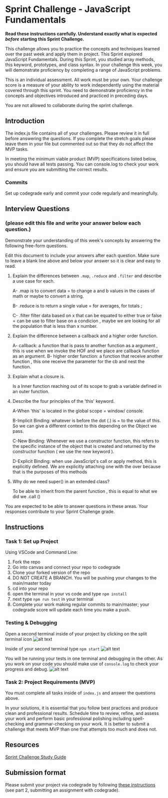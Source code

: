 # Sprint Challenge - JavaScript Fundamentals

**Read these instructions carefully. Understand exactly what is expected _before_ starting this Sprint Challenge.**

This challenge allows you to practice the concepts and techniques learned over the past week and apply them in project. This Sprint explored JavaScript Fundamentals. During this Sprint, you studied array methods, this keyword, prototypes, and class syntax. In your challenge this week, you will demonstrate proficiency by completing a range of JavaScript problems.

This is an individual assessment. All work must be your own. Your challenge score is a measure of your ability to work independently using the material covered through this sprint. You need to demonstrate proficiency in the concepts and objectives introduced and practiced in preceding days.

You are not allowed to collaborate during the sprint challenge. 

## Introduction

The index.js file contains all of your challenges. Please review it in full before answering the questions. If you complete the stretch goals please leave them in your file but commented out so that they do not affect the MVP tasks. 

In meeting the minimum viable product (MVP) specifications listed below, you should have all tests passing. You can console.log to check your work and ensure you are submitting the correct results. 

### Commits

Set up codegrade early and commit your code regularly and meaningfully. 

## Interview Questions
### (please edit this file and write your answer below each question.)
Demonstrate your understanding of this week's concepts by answering the following free-form questions.

Edit this document to include your answers after each question. Make sure to leave a blank line above and below your answer so it is clear and easy to read.

1. Explain the differences between `.map`, `.reduce` and `.filter` and describe a use case for each.
 
    A- .map is to convert data = to change a and b values in the cases of math or maybe to convert a string. 

    B- .reduce is to return a single value = for averages, for totals ;

    C- .filter filter data based on x that can be equated to either true or false = can be use to filter base on a condicion , maybe we are looking for all the population that is less than x number.

2. Explain the difference between a callback and a higher order function.

    A- callback: a function that is pass to another function as a argument , this is use when we invoke the HOF and we place are callback function as an argument. 
    B- higher order function: a function that receive another function , this one receive the parameter for the cb and nest the function. 

3. Explain what a closure is.

    Is a Inner function reaching out of its scope to grab a variable defined in an outer function.

4. Describe the four principles of the 'this' keyword.

    A-When 'this' is located in the global scope = window/ console.

    B-Implicit Binding: whatever is before the dot (.) is = to the value of this. So we can give  a different context to this depending on the Object we pass.

    C-New Binding: Whenever we use a constructor function, this refers to the specific instance of the object that is created and returned by the constructor function ( we use the new keyword ).

    D-Explicit Binding: when use JavaScript's call or apply method, this is explicitly defined. We are explicitly attaching one with the over because that is the purposes of this methods 

5. Why do we need super() in an extended class?

    To be able to inherit from the parent function , this is equal to what we did we .call ()

You are expected to be able to answer questions in these areas. Your responses contribute to your Sprint Challenge grade. 

## Instructions

### Task 1: Set up Project

Using VSCode and Command Line:


1. Fork the repo
2. Go into canvas and connect your repo to codegrade
3. Clone your forked version of the repo
4. DO NOT CREATE A BRANCH. You will be pushing your changes to the main/master today
5. cd into your repo
6. open the terminal in your vs code and type `npm install`
7. next type `npm run test` in your terminal
8. Complete your work making regular commits to main/master; your codegrade score will update each time you make a push.


### Testing & Debugging

Open a second terminal inside of your project by clicking on the split terminal icon
![alt text](assets/split_terminal.png "Split Terminal")

Inside of your second terminal type `npm start` 
![alt text](assets/npm_start.png "type npm start")

You will be running your tests in one terminal and debugging in the other. As you work on your code you should make use of `console.log` to check your progress and debug.
![alt text](assets/tests_debug_terminal_final.png "your terminal should look like this")

### Task 2: Project Requirements (MVP)

You must complete all tasks inside of `index.js` and answer the questions above.

In your solutions, it is essential that you follow best practices and produce clean and professional results. Schedule time to review, refine, and assess your work and perform basic professional polishing including spell-checking and grammar-checking on your work. It is better to submit a challenge that meets MVP than one that attempts too much and does not.

## Resources
 
 [Sprint Challenge Study Guide](https://www.notion.so/bloomtech/Unit-1-Sprint-3-Study-Guide-033a9a00659a4ef98c12eb97e49a6110)

## Submission format

Please submit your project via codegrade by following [these instructions](https://bloomtech.notion.site/bloomtech/BloomTech-Git-Flow-Step-by-step-269f68ae3bf64eb689a8328715a179f9) (see part 2, submitting an assignment with codegrade).
